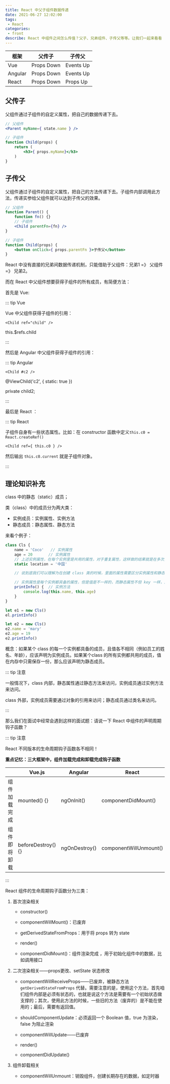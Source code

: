 ```yaml
---
title: React 中父子组件数据传递
date: 2021-06-27 12:02:00
tags:
 - React
categories:
 - front
describe: React 中组件之间怎么传值？父子、兄弟组件、子传父等等。让我们一起来看看
---
```


| 框架    | 父传子     | 子传父    |
| ------- | ---------- | --------- |
| Vue     | Props Down | Events Up |
| Angular | Props Down | Events Up |
| React   | Props Down | Props Up  |

## 父传子

父组件通过子组件的自定义属性，把自己的数据传递下去。

```jsx
// 父组件
<Parent myName={ state.name } />

// 子组件
function Child(props) {
    return (
    	<h3>{ props.myName}</h3>
    )
}
```

## 子传父

父组件通过子组件的自定义属性，把自己的方法传递下去。子组件内部调用此方法，传递实参给父组件就可以达到子传父的效果。

```jsx
// 父组件
function Parent() {
    function fn() {}
    // 子组件
    <Child parentFn={fn} />
}

// 子组件
function Child(props) {
    <button onClick={ props.parentFn }>子传父</button>
}
```

React 中没有直接的兄弟间数据传递机制，只能借助于父组件：兄弟1 =》 父组件 =》 兄弟2。

而在 React 中父组件想要获得子组件的所有成员，有简便方法：

首先是 Vue:

::: tip Vue

Vue 中父组件获得子组件的引用：

`<Child ref="child" />`

this.$refs.child

:::

然后是 Angular 中父组件获得子组件的引用：

::: tip Angular

`<Child #c2 />`

@ViewChild('c2', { static: true })

private child2;

:::

最后是 React ：

::: tip React

子组件自身有一些状态属性。比如：在 constructor 函数中定义`this.c0 = React.createRef()`

`<Child ref={ this.c0 } />`

然后输出 `this.c0.current` 就是子组件对象。

:::

## 理论知识补充

class 中的静态（static）成员；

类（class）中的成员分为两大类：

- 实例成员：实例属性、实例方法
- 静态成员：静态属性、静态方法

来看个例子：

```js
class Cls {
    name = 'Coco'   // 实例属性
	age = 20       // 实例属性
	// 上述实例属性，在每个实例里是共用的属性，对于重复属性，这样做的结果就是在多次实例化的时候，会造成内存浪费严重，而且不方便统一维护，对于这样的数据，我们可以在其前面加一个 static，比如：
	static location = '中国'

	// 说到底我们可以理解为在创建 class 类的时候，里面的属性需要区分实例属性和静态属性，我们在静态属性前加上 static 关键字即可。

	// 实例属性是每个实例都具备的属性，但是值是不一样的，而静态属性不但 key 一样，而且值也一样，对于这样的属性，我们就不用将其设置为实例属性了。
	printInfo() {  // 实例方法
        console.log(this.name, this.age)
    }
}

let e1 = new Cls()
el.printInfo()

let e2 = new Cls()
e2.name = 'mary'
e2.age = 19
e2.printInfo()
```

概念：如果某个 class 的每一个实例都具备的成员，且值各不相同（例如员工的姓名、年龄），应该声明为实例成员。如果某个class 的所有实例都共用的成员，值在内存中只需保存一份，那么应该声明为静态成员。

::: tip 注意

一般情况下，class 内部，静态属性通过静态方法来访问，实例成员通过实例方法来访问。

class 外部，实例成员需要通过对象的引用来访问；静态成员通过类名来访问。

:::

那么我们在面试中经常会遇到这样的面试题：请说一下 React 中组件的声明周期钩子函数？

::: tip 注意

React 不同版本的生命周期钩子函数各不相同！

**重点记忆：三大框架中，组件加载完成和卸载完成钩子函数**

|              | Vue.js             | Angular       | React                  |
| ------------ | ------------------ | ------------- | ---------------------- |
| 组件加载完成 | mounted() {}       | ngOnInit()    | componentDidMount()    |
| 组件即将卸载 | beforeDestroy() {} | ngOnDestroy() | componentWillUnmount() |

:::

React 组件的生命周期钩子函数分为三类：

1. 首次渲染相关

   - constructor()

   - componentWillMount()：已废弃
   - getDerivedStateFromProps：用于将 props 转为 state
   - render()
   - componentDidMount()：组件渲染完成 ，用于初始化组件中的数据，比如调用接口

2. 二次渲染相关——props更改、setState 状态修改

   - componentWillReceiveProps——已废弃，被静态方法 `getDerivedStateFromProps` 代替。需要注意的是，使用这个方法，首先咱们组件内部是必须有状态的，也就是说这个方法是需要有一个初始状态做支撑的；其次，使用此方法的时候，一些旧的方法（废弃的）是不能在使用的；最后，需要有返回值。

   - shouldComponentUpdate：必须返回一个 Boolean 值，true 为渲染，false 为阻止渲染

   - componentWillUpdate——已废弃

   - render()
   - componentDidUpdate()

3. 组件卸载相关

   - componentWillUnmount：销毁组件，创建长期存在的数据，如定时器